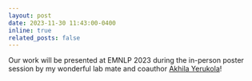 ```yaml
---
layout: post
date: 2023-11-30 11:43:00-0400
inline: true
related_posts: false
---
```


Our work will be presented at EMNLP 2023 during the in-person poster session by my wonderful lab mate and coauthor [Akhila Yerukola](https://akhila-yerukola.github.io/)!
